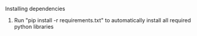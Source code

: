 Installing dependencies

1. Run "pip install -r requirements.txt" to automatically install 
   all required python libraries